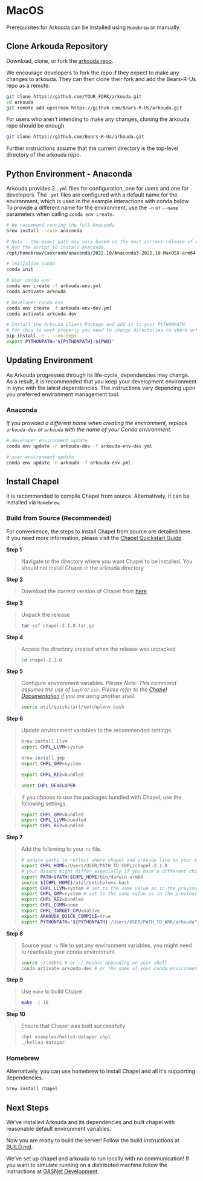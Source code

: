 # MacOS

Prerequisites for Arkouda can be installed using `Homebrew` or manually.

## Clone Arkouda Repository

Download, clone, or fork the [arkouda repo](https://github.com/Bears-R-Us/arkouda).

We encourage developers to fork the repo if they expect to make any changes to arkouda.
They can then clone their fork and add the Bears-R-Us repo as a remote:
```bash
git clone https://github.com/YOUR_FORK/arkouda.git
cd arkouda
git remote add upstream https://github.com/Bears-R-Us/arkouda.git
```

For users who aren't intending to make any changes, cloning the arkouda repo should be enough
```bash
git clone https://github.com/Bears-R-Us/arkouda.git
```

Further instructions assume that the current directory is the top-level directory of the arkouda repo.

## Python Environment - Anaconda

Arkouda provides 2 `.yml` files for configuration, one for users and one for developers.
The `.yml` files are configured with a default name for the environment, which is used in the example interactions with conda below. 
To provide a different name for the environment, use the `-n` or `--name` parameters when calling `conda env create`.

```bash
# We recommend running the full Anaconda 
brew install --cask anaconda

# Note - the exact path may vary based on the most current release of Anaconda and your mac's chipset
# Run the script to install Anaconda.
/opt/homebrew/Caskroom/anaconda/2022.10/Anaconda3-2022.10-MacOSX-arm64.sh

# initialize conda
conda init

# User conda env
conda env create -f arkouda-env.yml
conda activate arkouda

# Developer conda env
conda env create -f arkouda-env-dev.yml
conda activate arkouda-dev

# Install the Arkouda Client Package and add it to your PYTHONPATH.
# For this to work properly you need to change directories to where arkouda lives
pip install -e . --no-deps
export PYTHONPATH="${PYTHONPATH}:${PWD}"
```

## Updating Environment

As Arkouda progresses through its life-cycle, dependencies may change.
As a result, it is recommended that you keep your development environment in sync with the latest dependencies.
The instructions vary depending upon you preferred environment management tool.

### Anaconda

*If you provided a different name when creating the environment, replace `arkouda-dev` or `arkouda` with the name of your Conda environment.*

```bash
# developer environment update
conda env update -n arkouda-dev -f arkouda-env-dev.yml

# user environment update
conda env update -n arkouda -f arkouda-env.yml
```

## Install Chapel

It is recommended to compile Chapel from source. Alternatively, it can be installed via `Homebrew`.

### Build from Source (Recommended)

For convenience, the steps to install Chapel from source are detailed here.
If you need more information, please visit the [Chapel Quickstart Guide](https://chapel-lang.org/docs/usingchapel/QUICKSTART.html).

**Step 1** 
> Navigate to the directory where you want Chapel to be installed.
> You should not install Chapel in the arkouda directory

**Step 2**
> Download the current version of Chapel from [here](https://chapel-lang.org/download.html).

**Step 3**
> Unpack the release
> ```bash
> tar xzf chapel-2.1.0.tar.gz
> ```

**Step 4**
> Access the directory created when the release was unpacked
> ```bash
> cd chapel-2.1.0
> ```

**Step 5**
>Configure environment variables. *Please Note: This command assumes the use of `bash` or `zsh`. Please refer to the [Chapel Documentation](https://chapel-lang.org/docs/usingchapel/QUICKSTART.html#quickstart-with-other-shells) if you are using another shell.*
> ```bash
> source util/quickstart/setchplenv.bash
> ```

**Step 6**
> Update environment variables to the recommended settings. 
> ```bash
> brew install llvm
> export CHPL_LLVM=system
>
> brew install gmp
> export CHPL_GMP=system
> 
> export CHPL_RE2=bundled
>
> unset CHPL_DEVELOPER
> ```

> If you choose to use the packages bundled with Chapel, use the following settings.
> ```bash
> export CHPL_GMP=bundled
> export CHPL_LLVM=bundled
> export CHPL_RE2=bundled
> ```

**Step 7**
> Add the following to your `rc` file.
> ```bash
> # update paths to reflect where chapel and arkouda live on your machine
> export CHPL_HOME=/Users/USER/PATH_TO_CHPL/chapel-2.1.0
> # your binary might differ especially if you have a different chipset
> export PATH=$PATH:$CHPL_HOME/bin/darwin-arm64
> source ${CHPL_HOME}/util/setchplenv.bash
> export CHPL_LLVM=system # set to the same value as in the previous step
> export CHPL_GMP=system # set to the same value as in the previous step
> export CHPL_RE2=bundled
> export CHPL_COMM=none
> export CHPL_TARGET_CPU=native
> export ARKOUDA_QUICK_COMPILE=true
> export PYTHONPATH="${PYTHONPATH}:/Users/USER/PATH_TO_ARK/arkouda"
> ```

**Step 8**
> Source your `rc` file to set any environment variables, you might need to reactivate your conda environment
> ```bash
> source ~/.zshrc # or ~/.bashrc depending on your shell
> conda activate arkouda-dev # or the name of your conda environment
> ```

**Step 9**
> Use `make` to build Chapel
> ```bash
> make -j 16
> ```

**Step 10**
> Ensure that Chapel was built successfully
> ```bash
> chpl examples/hello3-datapar.chpl
> ./hello3-datapar
> ```

### Homebrew

Alternatively, you can use homebrew to install Chapel and all it's supporting dependencies.

```bash
brew install chapel
```

## Next Steps

We've installed Arkouda and its dependencies and built chapel with reasonable default environment variables.

Now you are ready to build the server! Follow the build instructions at [BUILD.md](BUILD.md).

We've set up chapel and arkouda to run locally with no communication! If you want to simulate running on a distributed machine follow
the instructions at [GASNet Development](https://bears-r-us.github.io/arkouda/developer/GASNET.html).
